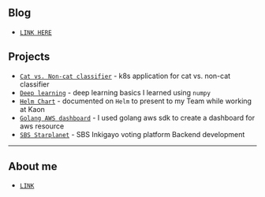 ## Blog

* [`LINK HERE`](blog/index.md)

## Projects

- [`Cat vs. Non-cat classifier`](blog/posts/Cat-vs.-Non-cat-Classifier.md) - k8s application for cat vs. non-cat classifier
- [`Deep learning`](blog/posts/deeplearning.ai.md) - deep learning basics I learned using `numpy`
- [`Helm Chart`](blog/posts/Helm.md) - documented on `Helm` to present to my Team while working at Kaon
- [`Golang AWS dashboard`](blog/posts/Golang-AWS-dashboard.md) - I used golang aws sdk to create a dashboard for aws resource
- [`SBS Starplanet`](blog/posts/Work-at-Rowem.md) - SBS Inkigayo voting platform Backend development

<hr>

## About me

* [`LINK`](aboutme.md)
